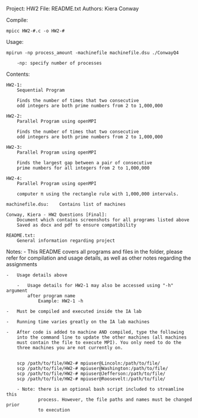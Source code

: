 Project:    HW2
File:       README.txt
Authors:    Kiera Conway

Compile:

    mpicc HW2-#.c -o HW2-#


Usage:

	mpirun -np process_amount -machinefile machinefile.dsu ./ConwayQ4
	
		-np: specify number of processes
		
Contents:


	HW2-1:
		Sequential Program 
		
		Finds the number of times that two consecutive
		odd integers are both prime numbers from 2 to 1,000,000

	HW2-2:
		Parallel Program using openMPI

		Finds the number of times that two consecutive
		odd integers are both prime numbers from 2 to 1,000,000

	HW2-3:
		Parallel Program using openMPI

		Finds the largest gap between a pair of consecutive
		prime numbers for all integers from 2 to 1,000,000
		
	HW2-4:
		Parallel Program using openMPI

		computer π using the rectangle rule with 1,000,000 intervals.

	machinefile.dsu:	Contains list of machines
	
	Conway, Kiera - HW2 Questions [Final]:		
		Document which contains screenshots for all programs listed above
		Saved as docx and pdf to ensure compatibility
	
	README.txt: 								
		General information regarding project
Notes:
    -   This README covers all programs and files in the folder, please refer 
		for compilation and usage details, as well as other notes regarding 
		the assignments
		
	-   Usage details above
		
		-	Usage details for HW2-1 may also be accessed using "-h" argument
			after program name
				Example: HW2-1 -h

	-	Must be compiled and executed inside the IA lab 

	-   Running time varies greatly on the IA lab machines
	
	-	After code is added to machine AND compiled, type the following 
		into the command line to update the other machines (all machines 
		must contain the file to execute MPI). You only need to do the 
		three machines you are not currently on.
			

		scp /path/to/file/HW2-# mpiuser@Lincoln:/path/to/file/
		scp /path/to/file/HW2-# mpiuser@Washington:/path/to/file/
		scp /path/to/file/HW2-# mpiuser@Jefferson:/path/to/file/
		scp /path/to/file/HW2-# mpiuser@Roosevelt:/path/to/file/
		
		- Note: there is an optional bash script included to streamline this 
				process. However, the file paths and names must be changed prior 
				to execution